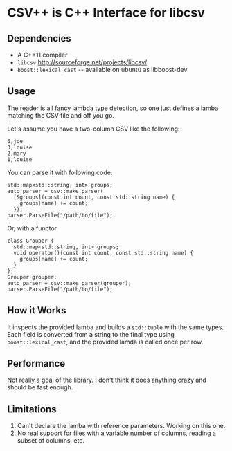 
CSV++ is C++ Interface for libcsv
========

Dependencies
-------

 * A C++11 compiler
 * `libcsv` http://sourceforge.net/projects/libcsv/
 * `boost::lexical_cast` -- available on ubuntu as libboost-dev

Usage
-------
The reader is all fancy lambda type detection, so one just
defines a lamba matching the CSV file and off you go.

Let's assume you have a two-column CSV like the following:

    6,joe
    3,louise
    2,mary
    1,louise

You can parse it with following code:

    std::map<std::string, int> groups;
    auto parser = csv::make_parser(
      [&groups](const int count, const std::string name) {
        groups[name] += count;
      });
    parser.ParseFile("/path/to/file");

Or, with a functor

    class Grouper {
      std::map<std::string, int> groups;
      void operator()(const int count, const std::string name) {
        groups[name] += count;
      }
    };
    Grouper grouper;
    auto parser = csv::make_parser(grouper);
    parser.ParseFile("/path/to/file");

How it Works
-------
It inspects the provided lamba and builds a `std::tuple` with
the same types.  Each field is converted from a string to the
final type using `boost::lexical_cast`, and the provided lamda
is called once per row.

Performance
-------
Not really a goal of the library.  I don't think it does
anything crazy and should be fast enough.

Limitations
-------
 1. Can't declare the lamba with reference parameters. Working
    on this one.
 2. No real support for files with a variable number of columns,
    reading a subset of columns, etc.

